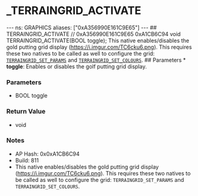 # _TERRAINGRID_ACTIVATE

--- ns: GRAPHICS aliases: ["0xA356990E161C9E65"] --- ## TERRAINGRID_ACTIVATE  // 0xA356990E161C9E65 0xA1CB6C94 void TERRAINGRID_ACTIVATE(BOOL toggle);  This native enables/disables the gold putting grid display (https://i.imgur.com/TC6cku6.png). This requires these two natives to be called as well to configure the grid: [`TERRAINGRID_SET_PARAMS`](#_0x1C4FC5752BCD8E48) and [`TERRAINGRID_SET_COLOURS`](#_0x5CE62918F8D703C7).    ## Parameters * **toggle**: Enables or disables the golf putting grid display.

### Parameters
* BOOL toggle

### Return Value
* void

### Notes
* AP Hash: 0x0xA1CB6C94
* Build: 811
* This native enables/disables the gold putting grid display (https://i.imgur.com/TC6cku6.png).
This requires these two natives to be called as well to configure the grid: `TERRAINGRID_SET_PARAMS` and `TERRAINGRID_SET_COLOURS`.

